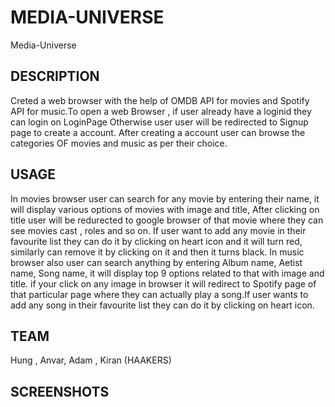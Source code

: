 # MEDIA-UNIVERSE
Media-Universe

## DESCRIPTION
Creted a web browser with the help of OMDB API  for movies and Spotify API for music.To open a web Browser , if user already have a loginid they can login on LoginPage
Otherwise user user will be redirected to Signup page to create a account. After creating a account user can browse the categories OF movies and music as per their choice.

## USAGE
In movies browser user can search for any movie by entering their name, it will display various options of movies with image and title, After clicking on title user will be redurected to google browser of that movie where they can see movies cast , roles and so on. If user want to add any movie in their favourite list they can do it by clicking on heart icon and it will turn red, similarly can remove it by clicking on it and then it turns black.
 In music browser also user can search anything by entering Album name, Aetist name, Song name, it will display top 9 options related to that with image and title.
 if your click on any image in browser it will redirect to Spotify page of that particular page where they can actually play a song.If user wants to add any song in their favourite list they can do it by clicking on heart icon.

 ## TEAM
 Hung , Anvar, Adam , Kiran (HAAKERS)

 ## SCREENSHOTS

